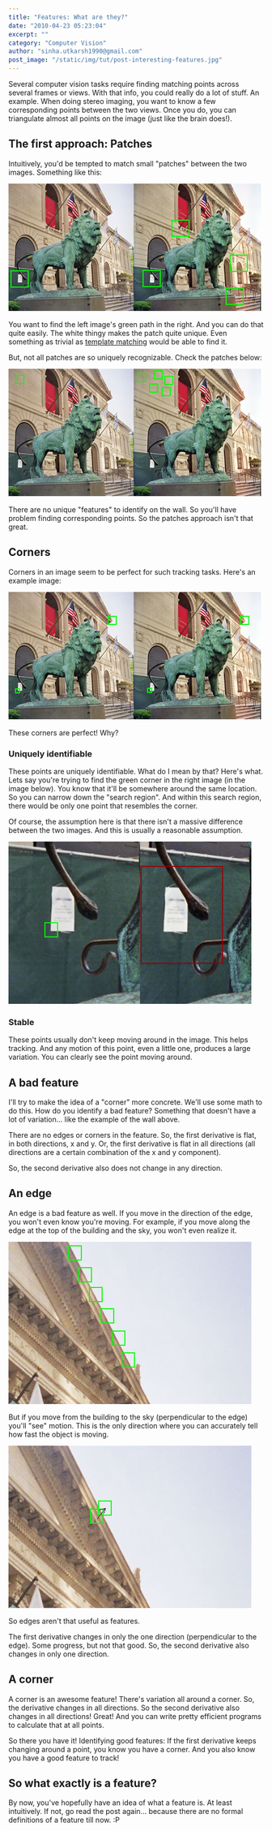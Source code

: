 ```yaml
---
title: "Features: What are they?"
date: "2010-04-23 05:23:04"
excerpt: ""
category: "Computer Vision"
author: "sinha.utkarsh1990@gmail.com"
post_image: "/static/img/tut/post-interesting-features.jpg"
---
```

Several computer vision tasks require finding matching points across several frames or views. With that info, you could really do a lot of stuff. An example. When doing stereo imaging, you want to know a few corresponding points between the two views. Once you do, you can triangulate almost all points on the image (just like the brain does!). 

## The first approach: Patches

Intuitively, you'd be tempted to match small "patches" between the two images. Something like this:

![](/static/img/tut/feature-patches-1.jpg)

You want to find the left image's green path in the right. And you can do that quite easily. The white thingy makes the patch quite unique. Even something as trivial as [template matching](/tutorials/template-matching/) would be able to find it.

But, not all patches are so uniquely recognizable. Check the patches below: 

![](/static/img/tut/feature-patches-2.jpg)

There are no unique "features" to identify on the wall. So you'll have problem finding corresponding points. So the patches approach isn't that great.

## Corners

Corners in an image seem to be perfect for such tracking tasks. Here's an example image:

![](/static/img/tut/feature-corners-1.jpg)

These corners are perfect! Why?

### Uniquely identifiable

These points are uniquely identifiable. What do I mean by that? Here's what. Lets say you're trying to find the green corner in the right image (in the image below). You know that it'll be somewhere around the same location. So you can narrow down the "search region". And within this search region, there would be only one point that resembles the corner.

Of course, the assumption here is that there isn't a massive difference between the two images. And this is usually a reasonable assumption.

![](/static/img/tut/features-corners-identifiable.jpg)

### Stable

These points usually don't keep moving around in the image. This helps tracking. And any motion of this point, even a little one, produces a large variation. You can clearly see the point moving around.

## A bad feature

I'll try to make the idea of a "corner" more concrete. We'll use some math to do this. How do you identify a bad feature? Something that doesn't have a lot of variation... like the example of the wall above.

There are no edges or corners in the feature. So, the first derivative is flat, in both directions, x and y. Or, the first derivative is flat in all directions (all directions are a certain combination of the x and y component).

So, the second derivative also does not change in any direction. 

## An edge

An edge is a bad feature as well. If you move in the direction of the edge, you won't even know you're moving. For example, if you move along the edge at the top of the building and the sky, you won't even realize it. 

![](/static/img/tut/features-edges-motion-inline.jpg)

But if you move from the building to the sky (perpendicular to the edge) you'll "see" motion. This is the only direction where you can accurately tell how fast the object is moving.

![](/static/img/tut/features-edges-motion-perp.jpg)

So edges aren't that useful as features.

The first derivative changes in only the one direction (perpendicular to the edge). Some progress, but not that good. So, the second derivative also changes in only one direction. 

## A corner

A corner is an awesome feature! There's variation all around a corner. So, the derivative changes in all directions. So the second derivative also changes in all directions! Great! And you can write pretty efficient programs to calculate that at all points.

So there you have it! Identifying good features: If the first derivative keeps changing around a point, you know you have a corner. And you also know you have a good feature to track! 

## So what exactly is a feature?

By now, you've hopefully have an idea of what a feature is. At least intuitively. If not, go read the post again... because there are no formal definitions of a feature till now. :P
